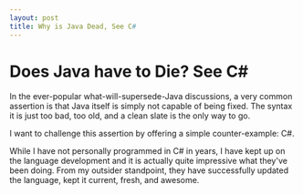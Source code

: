 ```yaml
---
layout: post
title: Why is Java Dead, See C#
---
```


Does Java have to Die? See C#
=============================

In the ever-popular what-will-supersede-Java discussions, a very common assertion is that Java itself is simply not capable of being fixed. The syntax it is just too bad, too old, and a clean slate is the only way to go.

I want to challenge this assertion by offering a simple counter-example: C#.

While I have not personally programmed in C# in years, I have kept up on the language development and it is actually quite impressive what they've been doing. From my outsider standpoint, they have successfully updated the language, kept it current, fresh, and awesome.







